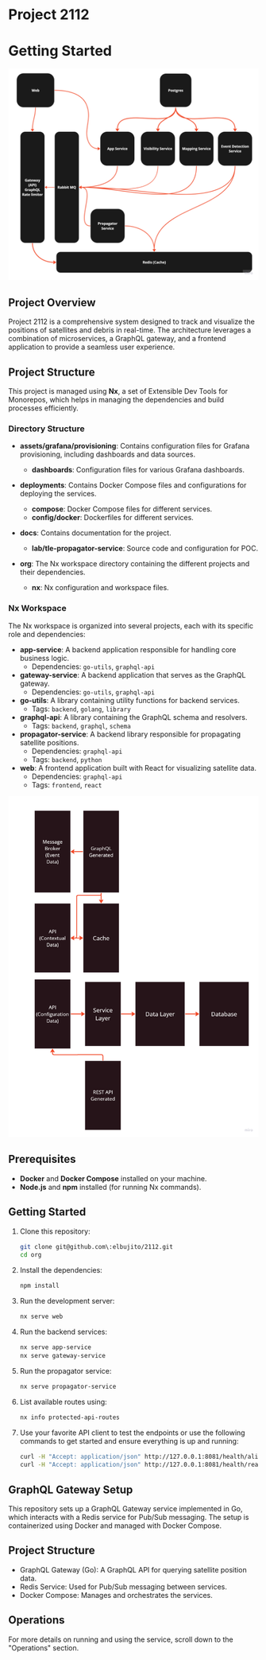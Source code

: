 # Project 2112

# Getting Started

![2112 Architecture Overview](docs/img/architecture.png)

## Project Overview

Project 2112 is a comprehensive system designed to track and visualize the positions of satellites and debris in real-time. The architecture leverages a combination of microservices, a GraphQL gateway, and a frontend application to provide a seamless user experience.

## Project Structure

This project is managed using **Nx**, a set of Extensible Dev Tools for Monorepos, which helps in managing the dependencies and build processes efficiently.

### Directory Structure

- **assets/grafana/provisioning**: Contains configuration files for Grafana provisioning, including dashboards and data sources.
  - **dashboards**: Configuration files for various Grafana dashboards.

- **deployments**: Contains Docker Compose files and configurations for deploying the services.
  - **compose**: Docker Compose files for different services.
  - **config/docker**: Dockerfiles for different services.

- **docs**: Contains documentation for the project.
  - **lab/tle-propagator-service**: Source code and configuration for POC.

- **org**: The Nx workspace directory containing the different projects and their dependencies.
  - **nx**: Nx configuration and workspace files.

### Nx Workspace

The Nx workspace is organized into several projects, each with its specific role and dependencies:

- **app-service**: A backend application responsible for handling core business logic.
  - Dependencies: `go-utils`, `graphql-api`
- **gateway-service**: A backend application that serves as the GraphQL gateway.
  - Dependencies: `go-utils`, `graphql-api`
- **go-utils**: A library containing utility functions for backend services.
  - Tags: `backend`, `golang`, `library`
- **graphql-api**: A library containing the GraphQL schema and resolvers.
  - Tags: `backend`, `graphql`, `schema`
- **propagator-service**: A backend library responsible for propagating satellite positions.
  - Dependencies: `graphql-api`
  - Tags: `backend`, `python`
- **web**: A frontend application built with React for visualizing satellite data.
  - Dependencies: `graphql-api`
  - Tags: `frontend`, `react`

![2112 APIs Overview](docs/img/api-overview.png)

## Prerequisites

- **Docker** and **Docker Compose** installed on your machine.
- **Node.js** and **npm** installed (for running Nx commands).

## Getting Started

1. Clone this repository:
   ```bash
   git clone git@github.com\:elbujito/2112.git
   cd org
   ```

2. Install the dependencies:

   ```bash
   npm install
   ```

3. Run the development server:
   ```bash
   nx serve web
   ```

4. Run the backend services:
   ```bash
   nx serve app-service
   nx serve gateway-service
   ```

5. Run the propagator service:
   ```bash
   nx serve propagator-service
    ```

6. List available routes using:
   ```bash
   nx info protected-api-routes
   ```

7. Use your favorite API client to test the endpoints or use the following commands to get started and ensure everything is up and running:

   ```bash
   curl -H "Accept: application/json" http://127.0.0.1:8081/health/alive
   curl -H "Accept: application/json" http://127.0.0.1:8081/health/ready
   ```

## GraphQL Gateway Setup
This repository sets up a GraphQL Gateway service implemented in Go, which interacts with a Redis service for Pub/Sub messaging. The setup is containerized using Docker and managed with Docker Compose.

## Project Structure
- GraphQL Gateway (Go): A GraphQL API for querying satellite position data.
- Redis Service: Used for Pub/Sub messaging between services.
- Docker Compose: Manages and orchestrates the services.

## Operations
For more details on running and using the service, scroll down to the "Operations" section.